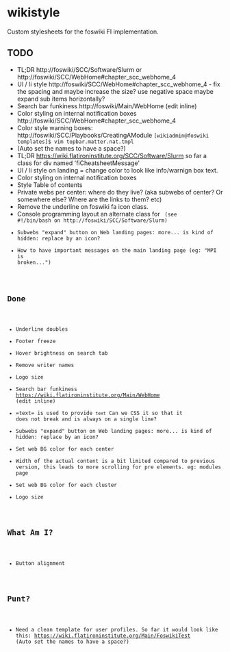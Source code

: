 # wikistyle
Custom stylesheets for the foswiki FI implementation.

## TODO
- TL;DR http://foswiki/SCC/Software/Slurm  or http://foswiki/SCC/WebHome#chapter_scc_webhome_4
- Ul / li style http://foswiki/SCC/WebHome#chapter_scc_webhome_4 - fix the spacing and maybe increase the size? use negative space maybe expand sub items horizontally?
- Search bar funkiness http://foswiki/Main/WebHome (edit inline)
- Color styling on internal notification boxes http://foswiki/SCC/WebHome#chapter_scc_webhome_4
- Color style warning boxes: http://foswiki/SCC/Playbooks/CreatingAModule
`[wikiadmin@foswiki templates]$ vim topbar.matter.nat.tmpl`
- (Auto set the names to have a space?)
- TL;DR https://wiki.flatironinstitute.org/SCC/Software/Slurm so far a class for div named 'fiCheatsheetMessage'
- Ul / li style on landing = change color to look like info/warnign box text.
- Color styling on internal notification boxes
- Style Table of contents
- Private webs per center: where do they live? (aka subwebs of center? Or somewhere else? Where are the links to them? etc)
- Remove the underline on foswiki fa icon class.
- Console programming layout an alternate class for <code> (see #!/bin/bash on http://foswiki/SCC/Software/Slurm)
- Subwebs "expand" button on Web landing pages: more... is kind of hidden: replace by an icon?
- How to have important messages on the main landing page (eg: "MPI is broken...")

## Done
- Underline doubles
- Footer freeze
- Hover brightness on search tab
- Remove writer names
- Logo size
- Search bar funkiness https://wiki.flatironinstitute.org/Main/WebHome (edit inline)
- =text= is used to provide <code>text</code> Can we CSS it so that it does not break and is always on a single line?
- Subwebs "expand" button on Web landing pages: more... is kind of hidden: replace by an icon?
- Set web BG color for each center
- Width of the actual content is a bit limited compared to previous version, this leads to more scrolling for pre elements. eg: modules page
- Set web BG color for each cluster
- Logo size

## What Am I?
- Button alignment

## Punt?
- Need a clean template for user profiles. So far it would look like this: https://wiki.flatironinstitute.org/Main/FoswikiTest (Auto set the names to have a space?)
